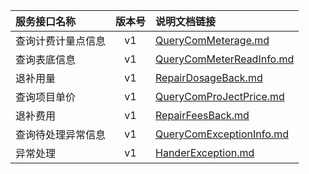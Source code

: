   
| 服务接口名称 | 版本号 | 说明文档链接 |  
| :----------------- | :-----: | :---------------- |  
| 查询计费计量点信息 | v1 | [QueryComMeterage.md](https://github.com/Zhang-Monica/gitMd/blob/master/EpeisSupp/SuppComRepairServer/QueryComMeterage.md) |  
| 查询表底信息 | v1 | [QueryComMeterReadInfo.md](https://github.com/Zhang-Monica/gitMd/blob/master/EpeisSupp/SuppComRepairServer/QueryComMeterReadInfo.md) |  
| 退补用量 | v1 | [RepairDosageBack.md](https://github.com/Zhang-Monica/gitMd/blob/master/EpeisSupp/SuppComRepairServer/RepairDosageBack.md) |  
| 查询项目单价 | v1 | [QueryComProJectPrice.md](https://github.com/Zhang-Monica/gitMd/blob/master/EpeisSupp/SuppComRepairServer/QueryComProJectPrice.md) |  
| 退补费用 | v1 | [RepairFeesBack.md](https://github.com/Zhang-Monica/gitMd/blob/master/EpeisSupp/SuppComRepairServer/RepairFeesBack.md) |  
| 查询待处理异常信息 | v1 | [QueryComExceptionInfo.md](https://github.com/Zhang-Monica/gitMd/blob/master/EpeisSupp/SuppComRepairServer/QueryComExceptionInfo.md) |  
| 异常处理 | v1 | [HanderException.md](https://github.com/Zhang-Monica/gitMd/blob/master/EpeisSupp/SuppComRepairServer/HanderException.md) |  
  
